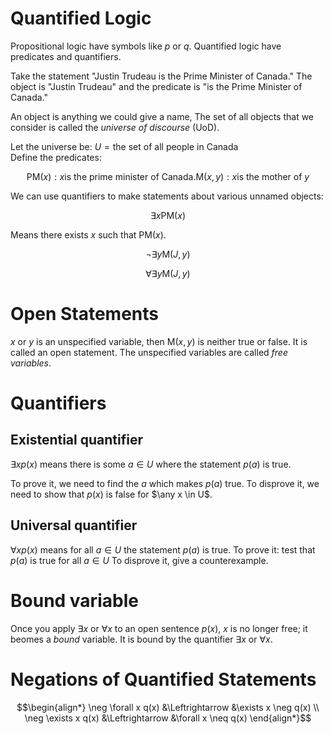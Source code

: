Quantified Logic
==

Propositional logic have symbols like $p$ or $q$.
Quantified logic have predicates and quantifiers.

Take the statement "Justin Trudeau is the Prime Minister of Canada."
The object is "Justin Trudeau" and the predicate is "is the Prime Minister of Canada."

An object is anything we could give a name,
The set of all objects that we consider is called the *universe of discourse* (UoD).

Let the universe be: $U = \text{the set of all people in Canada}$  
Define the predicates:
```math
\text{PM}(x): x \text{is the prime minister of Canada.}
\text{M}(x, y): x \text{is the mother of } y
```

We can use quantifiers to make statements about various unnamed objects:
```math
\exists x \text{PM}(x)
```
Means there exists $x$ such that $\text{PM}(x)$.

```math
\neg \exists y \text{M}(J, y)
```
```math
\forall \exists y \text{M}(J, y)
```

# Open Statements
$x$ or $y$ is an unspecified variable, then $\text{M}(x,y)$ is neither true or false.
It is called an open statement.
The unspecified variables are called *free variables*.

# Quantifiers
## Existential quantifier
$\exists x p(x)$ means there is some $a \in U$ where the statement $p(a)$ is true.

To prove it, we need to find the $a$ which makes $p(a)$ true.
To disprove it, we need to show that $p(x)$ is false for $\any x \in U$.

## Universal quantifier
$\forall x p(x)$ means for all $a \in U$ the statement $p(a)$ is true.
To prove it: test that $p(a)$ is true for all $a \in U$
To disprove it, give a counterexample.

# Bound variable
Once you apply $\exists x$ or $\forall x$ to an open sentence $p(x)$, $x$ is no longer free; it beomes a *bound* variable. 
It is bound by the quantifier $\exists x$ or $\forall x$.

# Negations of Quantified Statements
```math
\begin{align*}
\neg \forall x q(x) &\Leftrightarrow &\exists x \neg q(x) \\
\neg \exists x q(x) &\Leftrightarrow &\forall x \neq q(x) 
\end{align*}
```
